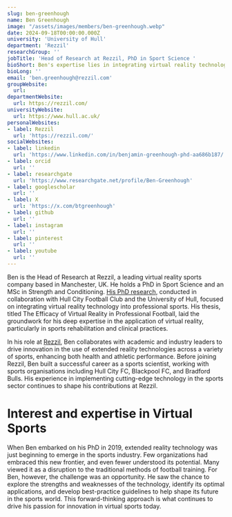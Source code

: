 ```yaml
---
slug: ben-greenhough
name: Ben Greenhough
image: "/assets/images/members/ben-greenhough.webp"
date: 2024-09-18T00:00:00.000Z
university: 'University of Hull'
department: 'Rezzil'
researchGroup: ''
jobTitle: 'Head of Research at Rezzil, PhD in Sport Science '
bioShort: Ben's expertise lies in integrating virtual reality technology into professional sports.
bioLong: ''
email: 'ben.greenhough@rezzil.com'
groupWebsite:
  url: 
departmentWebsite:
  url: https://rezzil.com/
universityWebsite:
  url: https://www.hull.ac.uk/
personalWebsites:
- label: Rezzil
  url: 'https://rezzil.com/'
socialWebsites:
- label: linkedin
  url: 'https://www.linkedin.com/in/benjamin-greenhough-phd-aa686b187/'
- label: orcid
  url: ''
- label: researchgate
  url: 'https://www.researchgate.net/profile/Ben-Greenhough'
- label: googlescholar
  url: ''
- label: X
  url: 'https://x.com/btgreenhough'
- label: github
  url: ''
- label: instagram
  url: ''
- label: pinterest
  url: ''
- label: youtube
  url: ''
---
```


Ben is the Head of Research at Rezzil, a leading virtual reality sports company based in Manchester, UK. He holds a PhD in Sport Science and an MSc in Strength and Conditioning. [His PhD research](https://hull-repository.worktribe.com/output/4500542), conducted in collaboration with Hull City Football Club and the University of Hull, focused on integrating virtual reality technology into professional sports. His thesis, titled The Efficacy of Virtual Reality in Professional Football, laid the groundwork for his deep expertise in the application of virtual reality, particularly in sports rehabilitation and clinical practices.

In his role at [Rezzil](https://rezzil.com/), Ben collaborates with academic and industry leaders to drive innovation in the use of extended reality technologies across a variety of sports, enhancing both health and athletic performance. Before joining Rezzil, Ben built a successful career as a sports scientist, working with sports organisations including Hull City FC, Blackpool FC, and Bradford Bulls. His experience in implementing cutting-edge technology in the sports sector continues to shape his contributions at Rezzil.

# Interest and expertise in Virtual Sports

When Ben embarked on his PhD in 2019, extended reality technology was just beginning to emerge in the sports industry. Few organizations had embraced this new frontier, and even fewer understood its potential. Many viewed it as a disruption to the traditional methods of football training. For Ben, however, the challenge was an opportunity. He saw the chance to explore the strengths and weaknesses of the technology, identify its optimal applications, and develop best-practice guidelines to help shape its future in the sports world. This forward-thinking approach is what continues to drive his passion for innovation in virtual sports today.

